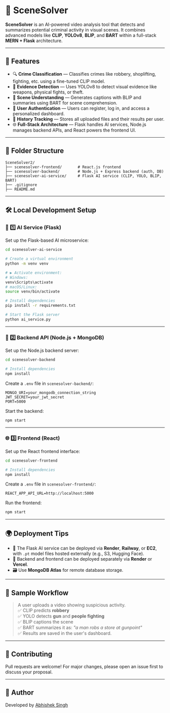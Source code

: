 # 🧠 SceneSolver

**SceneSolver** is an AI-powered video analysis tool that detects and summarizes potential criminal activity in visual scenes. It combines advanced models like **CLIP**, **YOLOv8**, **BLIP**, and **BART** within a full-stack **MERN + Flask** architecture.

---

## 🚀 Features

- 🔍 **Crime Classification** — Classifies crimes like robbery, shoplifting, fighting, etc. using a fine-tuned CLIP model.
- 🧾 **Evidence Detection** — Uses YOLOv8 to detect visual evidence like weapons, physical fights, or theft.
- 🧠 **Scene Understanding** — Generates captions with BLIP and summaries using BART for scene comprehension.
- 👤 **User Authentication** — Users can register, log in, and access a personalized dashboard.
- 📜 **History Tracking** — Stores all uploaded files and their results per user.
- 🌐 **Full-Stack Architecture** — Flask handles AI services, Node.js manages backend APIs, and React powers the frontend UI.

---

## 📁 Folder Structure

```
SceneSolver2/
├── scenesolver-frontend/       # React.js frontend
├── scenesolver-backend/        # Node.js + Express backend (auth, DB)
├── scenesolver-ai-service/     # Flask AI service (CLIP, YOLO, BLIP, BART)
├── .gitignore
├── README.md
```

---

## 🛠️ Local Development Setup

### 🧠 **1️⃣ AI Service (Flask)**

Set up the Flask-based AI microservice:

```bash
cd scenesolver-ai-service

# Create a virtual environment
python -m venv venv

# ▶ Activate environment:
# Windows:
venv\Scripts\activate
# macOS/Linux:
source venv/bin/activate

# Install dependencies
pip install -r requirements.txt

# Start the Flask server
python ai_service.py
```

---

### 🧾 **2️⃣ Backend API (Node.js + MongoDB)**

Set up the Node.js backend server:

```bash
cd scenesolver-backend

# Install dependencies
npm install
```

Create a `.env` file in `scenesolver-backend/`:

```env
MONGO_URI=your_mongodb_connection_string
JWT_SECRET=your_jwt_secret
PORT=5000
```

Start the backend:

```bash
npm start
```

---

### 🌐 **3️⃣ Frontend (React)**

Set up the React frontend interface:

```bash
cd scenesolver-frontend

# Install dependencies
npm install
```

Create a `.env` file in `scenesolver-frontend/`:

```env
REACT_APP_API_URL=http://localhost:5000
```

Run the frontend:

```bash
npm start
```

---

## 🌍 Deployment Tips

- 🧠 The Flask AI service can be deployed via **Render**, **Railway**, or **EC2**, with `.pt` model files hosted externally (e.g., S3, Hugging Face).
- 🧾 Backend and frontend can be deployed separately via **Render** or **Vercel**.
- 🗃️ Use **MongoDB Atlas** for remote database storage.

---

## 🧪 Sample Workflow

> A user uploads a video showing suspicious activity.  
> ✅ CLIP predicts **robbery**  
> ✅ YOLO detects **gun** and **people fighting**  
> ✅ BLIP captions the scene  
> ✅ BART summarizes it as: _"a man robs a store at gunpoint"_  
> ✅ Results are saved in the user's dashboard.

---

## 🤝 Contributing

Pull requests are welcome! For major changes, please open an issue first to discuss your proposal.


---

## 👋 Author

Developed by [Abhishek Singh](https://github.com/Abhishek-251)

